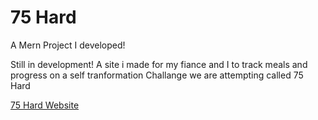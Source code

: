 # 75 Hard

A Mern Project I developed!

Still in development! A site i made for my fiance and I to track meals and progress on a self tranformation Challange we are attempting called 75 Hard

<a href='54.237.115.173'> 75 Hard Website </a>
